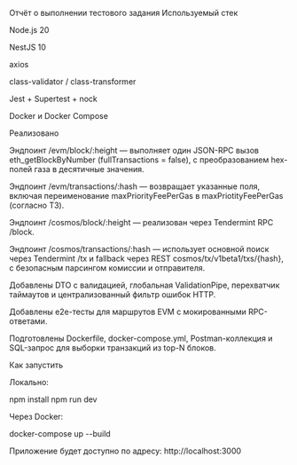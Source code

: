 Отчёт о выполнении тестового задания
Используемый стек

Node.js 20

NestJS 10

axios

class-validator / class-transformer

Jest + Supertest + nock

Docker и Docker Compose

Реализовано

Эндпоинт /evm/block/:height — выполняет один JSON-RPC вызов eth_getBlockByNumber (fullTransactions = false), с преобразованием hex-полей газа в десятичные значения.

Эндпоинт /evm/transactions/:hash — возвращает указанные поля, включая переименование maxPriorityFeePerGas в maxPriotityFeePerGas (согласно ТЗ).

Эндпоинт /cosmos/block/:height — реализован через Tendermint RPC /block.

Эндпоинт /cosmos/transactions/:hash — использует основной поиск через Tendermint /tx и fallback через REST cosmos/tx/v1beta1/txs/{hash}, с безопасным парсингом комиссии и отправителя.

Добавлены DTO с валидацией, глобальная ValidationPipe, перехватчик таймаутов и централизованный фильтр ошибок HTTP.

Добавлены e2e-тесты для маршрутов EVM с мокированными RPC-ответами.

Подготовлены Dockerfile, docker-compose.yml, Postman-коллекция и SQL-запрос для выборки транзакций из top-N блоков.

Как запустить

Локально:

npm install
npm run dev


Через Docker:

docker-compose up --build


Приложение будет доступно по адресу:
http://localhost:3000